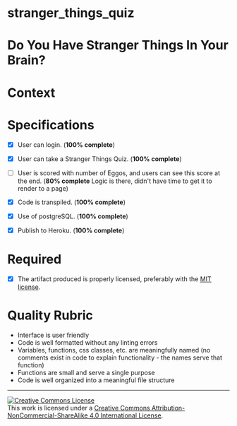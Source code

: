# stranger_things_quiz

# Do You Have Stranger Things In Your Brain?

# Context


# Specifications

- [X] User can login. (**100% complete**)
- [X] User can take a Stranger Things Quiz. (**100% complete**)
- [ ] User is scored with number of Eggos, and users can see this score at the end. (**80% complete** Logic is there, didn't have time to get it to render to a page)
- [X] Code is transpiled. (**100% complete**)
- [X] Use of postgreSQL. (**100% complete**)
- [X] Publish to Heroku. (**100% complete**)


# Required

- [X] The artifact produced is properly licensed, preferably with the [MIT license][mit-license].

# Quality Rubric

- Interface is user friendly
- Code is well formatted without any linting errors
- Variables, functions, css classes, etc. are meaningfully named (no comments exist in code to explain functionality - the names serve that function)
- Functions are small and serve a single purpose
- Code is well organized into a meaningful file structure
---

<!-- LICENSE -->

<a rel="license" href="http://creativecommons.org/licenses/by-nc-sa/4.0/"><img alt="Creative Commons License" style="border-width:0" src="https://i.creativecommons.org/l/by-nc-sa/4.0/80x15.png" /></a>
<br />This work is licensed under a <a rel="license" href="http://creativecommons.org/licenses/by-nc-sa/4.0/">Creative Commons Attribution-NonCommercial-ShareAlike 4.0 International License</a>.

[mit-license]: https://opensource.org/licenses/MIT
